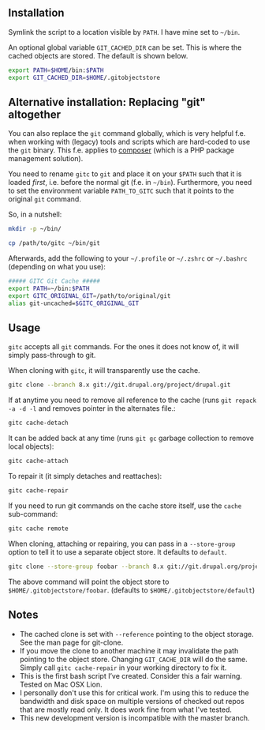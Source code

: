 Installation
-------------

Symlink the script to a location visible by `PATH`. I have mine set to `~/bin`.

An optional global variable `GIT_CACHED_DIR` can be set. This is where the cached objects are stored. The default is shown below.

```bash
export PATH=$HOME/bin:$PATH
export GIT_CACHED_DIR=$HOME/.gitobjectstore
```

Alternative installation: Replacing "git" altogether
----------------------------------------------------

You can also replace the `git` command globally, which is very helpful f.e. when working with (legacy) tools
and scripts which are hard-coded to use the `git` binary. This f.e. applies to [composer](http://getcomposer.org/) (which is a PHP package management solution).

You need to rename `gitc` to `git` and place it on your `$PATH` such that it is loaded *first*, i.e. before
the normal git (f.e. in `~/bin`). Furthermore, you need to set the environment variable `PATH_TO_GITC` such
that it points to the original `git` command.

So, in a nutshell:
```bash
mkdir -p ~/bin/

cp /path/to/gitc ~/bin/git
```

Afterwards, add the following to your `~/.profile` or `~/.zshrc` or `~/.bashrc` (depending on what you use):

```bash
##### GITC Git Cache #####
export PATH=~/bin:$PATH
export GITC_ORIGINAL_GIT=/path/to/original/git
alias git-uncached=$GITC_ORIGINAL_GIT
```


Usage
------

`gitc` accepts all `git` commands. For the ones it does not know of, it will simply pass-through to git.

When cloning with `gitc`, it will transparently use the cache.

```bash
gitc clone --branch 8.x git://git.drupal.org/project/drupal.git
```

If at anytime you need to remove all reference to the cache (runs `git repack -a -d -l` and removes pointer in the alternates file.:

```bash
gitc cache-detach
```

It can be added back at any time (runs `git gc` garbage collection to remove local objects):

```bash
gitc cache-attach
```

To repair it (it simply detaches and reattaches):

```bash
gitc cache-repair
```

If you need to run git commands on the cache store itself, use the `cache` sub-command:

```bash
gitc cache remote
```

When cloning, attaching or repairing, you can pass in a `--store-group` option to tell it to use a separate object store. It defaults to `default`.

```bash
gitc clone --store-group foobar --branch 8.x git://git.drupal.org/project/drupal.git
```

The above command will point the object store to `$HOME/.gitobjectstore/foobar`. (defaults to `$HOME/.gitobjectstore/default`)

Notes
------

  - The cached clone is set with `--reference` pointing to the object storage. See the man page for git-clone.
  - If you move the clone to another machine it may invalidate the path pointing to the object store. Changing `GIT_CACHE_DIR` will do the same. Simply call `gitc cache-repair` in your working directory to fix it.
  - This is the first bash script I’ve created. Consider this a fair warning. Tested on Mac OSX Lion.
  - I personally don't use this for critical work. I'm using this to reduce the bandwidth and disk space on multiple versions of checked out repos that are mostly read only. It does work fine from what I've tested.
  - This new development version is incompatible with the master branch.
